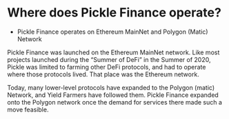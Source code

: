 # Where does Pickle Finance operate?



* Pickle Finance operates on Ethereum MainNet and Polygon (Matic) Network

Pickle Finance was launched on the Ethereum MainNet network. Like most projects launched during the “Summer of DeFi” in the Summer of 2020, Pickle was limited to farming other DeFi protocols, and had to operate where those protocols lived. That place was the Ethereum network.&#x20;

Today, many lower-level protocols have expanded to the Polygon (matic) Network, and Yield Farmers have followed them. Pickle Finance expanded onto the Polygon network once the demand for services there made such a move feasible.
